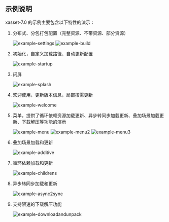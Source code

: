 <!-- docs/example.md -->
## 示例说明

xasset-7.0 的示例主要包含以下特性的演示：

1. 分布式、分包打包配置（完整资源、不带资源、部分资源）

   ![example-settings](res/example-settings.png)
   ![example-build](res/example-build.png)

2. 初始化，自定义加载路径、自动更新配置

   ![example-startup](res/example-startup.png) 

3. 闪屏

   ![example-splash](res/example-splash.png)

4. 欢迎使用，更新版本信息，局部按需更新

   ![example-welcome](res/example-welcome.png)
   
5. 菜单，提供了循环依赖资源加载更新、异步转同步加载更新、叠加场景加载更新、下载解压等功能的演示

   ![example-menu](res/example-menu.png)
   ![example-menu2](res/example-menu2.png)
   ![example-menu3](res/example-menu3.png)

6. 叠加场景加载和更新

   ![example-additive](res/example-additive.png)

7. 循环依赖加载和更新

   ![example-childrens](res/example-childrens.png)

8. 异步转同步加载和更新

   ![example-async2sync](res/example-async2sync.png)

9. 支持限速的下载解压功能

   ![example-downloadandunpack](res/example-downloadandunpack.png)